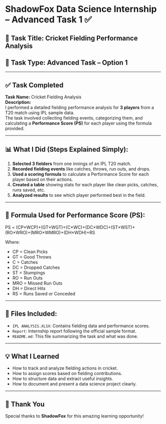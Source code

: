 # ShadowFox Data Science Internship – Advanced Task 1 ✅

## 📌 Task Title: Cricket Fielding Performance Analysis

## 📁 Task Type: Advanced Task – Option 1

---

## ✅ Task Completed

**Task Name:** Cricket Fielding Analysis  
**Description:**  
I performed a detailed fielding performance analysis for **3 players** from a T20 match using IPL sample data.  
The task involved collecting fielding events, categorizing them, and calculating a **Performance Score (PS)** for each player using the formula provided.

---

## 📊 What I Did (Steps Explained Simply):

1. **Selected 3 fielders** from one innings of an IPL T20 match.
2. **Recorded fielding events** like catches, throws, run outs, and drops.
3. **Used a scoring formula** to calculate a Performance Score for each player based on their actions.
4. **Created a table** showing stats for each player like clean picks, catches, runs saved, etc.
5. **Analyzed results** to see which player performed best in the field.

---

## 📐 Formula Used for Performance Score (PS):

PS = (CP×WCP)+(GT×WGT)+(C×WC)+(DC×WDC)+(ST×WST)+
(RO×WRO)+(MRO×WMRO)+(DH×WDH)+RS


Where:
- CP = Clean Picks  
- GT = Good Throws  
- C = Catches  
- DC = Dropped Catches  
- ST = Stumpings  
- RO = Run Outs  
- MRO = Missed Run Outs  
- DH = Direct Hits  
- RS = Runs Saved or Conceded

---

## 📄 Files Included:

- `IPL ANALYSIS.XLSX`: Contains fielding data and performance scores.
- `Report`: Internship report following the official sample format.
- `README.md`: This file summarizing the task and what was done.

---

## 💡 What I Learned

- How to track and analyze fielding actions in cricket.
- How to assign scores based on fielding contributions.
- How to structure data and extract useful insights.
- How to document and present a data science project clearly.

---

## 🙌 Thank You

Special thanks to **ShadowFox** for this amazing learning opportunity!

